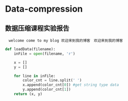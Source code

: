 # Data-compression
## 数据压缩课程实验报告

    `welcome come to my blog 欢迎来到我的博客`
    `欢迎来到我的博客`
```python
def loadData(filename):
    inFile = open(filename, 'r')

    x = []
    y = []

    for line in inFile:
        color_cnt = line.split(' ')
        x.append(color_cnt[0]) #get string type data
        y.append(color_cnt[1])
    return (x, y)
```
